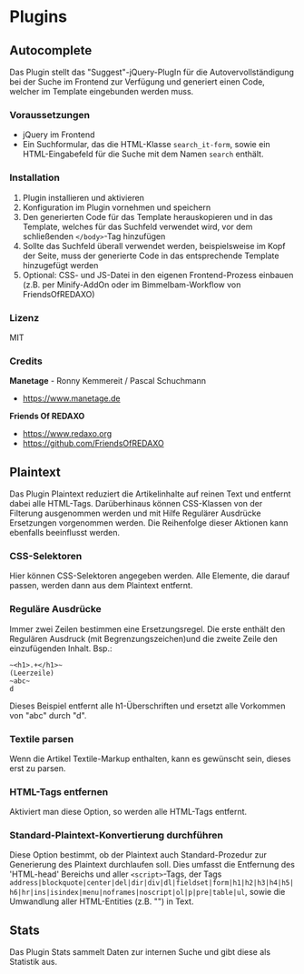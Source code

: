 # Plugins

## Autocomplete

Das Plugin stellt das "Suggest"-jQuery-PlugIn für die Autovervollständigung bei der Suche im Frontend zur Verfügung und generiert einen Code, welcher im Template eingebunden werden muss.

### Voraussetzungen

* jQuery im Frontend
* Ein Suchformular, das die HTML-Klasse `search_it-form`, sowie ein HTML-Eingabefeld für die Suche mit dem Namen `search` enthält.

### Installation

1. Plugin installieren und aktivieren
2. Konfiguration im Plugin vornehmen und speichern
3. Den generierten Code für das Template herauskopieren und in das Template, welches für das Suchfeld verwendet wird, vor dem schließenden `</body>`-Tag hinzufügen
4. Sollte das Suchfeld überall verwendet werden, beispielsweise im Kopf der Seite, muss der generierte Code in das entsprechende Template hinzugefügt werden
5. Optional: CSS- und JS-Datei in den eigenen Frontend-Prozess einbauen (z.B. per Minify-AddOn oder im Bimmelbam-Workflow von FriendsOfREDAXO)

### Lizenz

MIT

### Credits

**Manetage** - Ronny Kemmereit / Pascal Schuchmann

* <https://www.manetage.de>

**Friends Of REDAXO**

* <https://www.redaxo.org>
* <https://github.com/FriendsOfREDAXO>

## Plaintext

Das Plugin Plaintext reduziert die Artikelinhalte auf reinen Text und entfernt dabei alle HTML-Tags.
Darüberhinaus können CSS-Klassen von der Filterung ausgenommen werden und mit Hilfe Regulärer Ausdrücke Ersetzungen vorgenommen werden.
Die Reihenfolge dieser Aktionen kann ebenfalls beeinflusst werden.

### CSS-Selektoren

Hier können CSS-Selektoren angegeben werden. Alle Elemente, die darauf passen, werden dann aus dem Plaintext entfernt.

### Reguläre Ausdrücke

Immer zwei Zeilen bestimmen eine Ersetzungsregel. Die erste enthält den Regulären Ausdruck (mit Begrenzungszeichen)und die zweite Zeile den einzufügenden Inhalt.
Bsp.:

```text
~<h1>.+</h1>~
(Leerzeile)
~abc~
d
```

Dieses Beispiel entfernt alle h1-Überschriften und ersetzt alle Vorkommen von "abc" durch "d".

### Textile parsen

Wenn die Artikel Textile-Markup enthalten, kann es gewünscht sein, dieses erst zu parsen.

### HTML-Tags entfernen

Aktiviert man diese Option, so werden alle HTML-Tags entfernt.

### Standard-Plaintext-Konvertierung durchführen

Diese Option bestimmt, ob der Plaintext auch Standard-Prozedur zur Generierung des Plaintext durchlaufen soll.
Dies umfasst die Entfernung des 'HTML-head' Bereichs und aller `<script>`-Tags, der Tags
`address|blockquote|center|del|dir|div|dl|fieldset|form|h1|h2|h3|h4|h5|h6|hr|ins|isindex|menu|noframes|noscript|ol|p|pre|table|ul`, sowie die Umwandlung aller HTML-Entities (z.B. "&shy;") in Text.

## Stats

Das Plugin Stats sammelt Daten zur internen Suche und gibt diese als Statistik aus.
